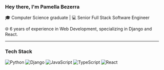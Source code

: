 ### Hey there, I'm Pamella Bezerra

🎓 Computer Science graduate | 💻 Senior Full Stack Software Engineer

🌐 6 years of experience in Web Development, specializing in Django and React.

---

### Tech Stack
![Python](https://img.shields.io/badge/Python-%233776AB.svg?&logo=python&logoColor=white)
![Django](https://img.shields.io/badge/Django-%23092E20.svg?&logo=django&logoColor=white)
![JavaScript](https://img.shields.io/badge/JavaScript-%23F7DF1E.svg?&logo=javascript&logoColor=black)
![TypeScript](https://img.shields.io/badge/TypeScript-%233178C6.svg?&logo=typescript&logoColor=white)
![React](https://img.shields.io/badge/React-%2361DAFB.svg?&logo=react&logoColor=white)


<!--
**pamella/pamella** is a ✨ _special_ ✨ repository because its `README.md` (this file) appears on your GitHub profile.

Here are some ideas to get you started:

- 🔭 I’m currently working on ...
- 🌱 I’m currently learning ...
- 👯 I’m looking to collaborate on ...
- 🤔 I’m looking for help with ...
- 💬 Ask me about ...
- 📫 How to reach me: ...
- 😄 Pronouns: ...
- ⚡ Fun fact: ...
-->
